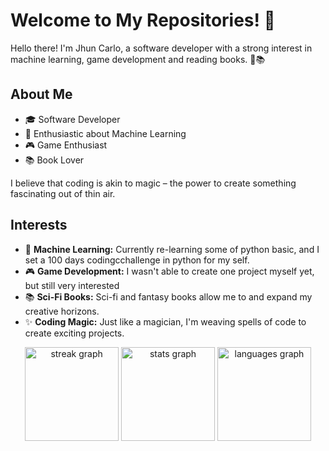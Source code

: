# Welcome to My Repositories! 👋

Hello there! I'm Jhun Carlo, a software developer with a strong interest in machine learning, game development and reading books. 🚀📚

## About Me

- 🎓 Software Developer
- 🤖 Enthusiastic about Machine Learning
- 🎮 Game Enthusiast
- 📚 Book Lover

I believe that coding is akin to magic – the power to create something fascinating out of thin air.

## Interests

- 🤖 **Machine Learning:** Currently re-learning some of python basic, and I set a 100 days codingcchallenge in python for my self.
- 🎮 **Game Development:** I wasn't able to create one project myself yet, but still very interested
- 📚 **Sci-Fi Books:** Sci-fi and fantasy books allow me to and expand my creative horizons.
- ✨ **Coding Magic:** Just like a magician, I'm weaving spells of code to create exciting projects.



<div align="center">
  <img src="https://streak-stats.demolab.com?user=ACEKaito1412&locale=en&mode=daily&theme=dark&hide_border=false&border_radius=5&order=3" height="150" alt="streak graph"  />
  <img src="https://github-readme-stats.vercel.app/api?username=ACEKaito1412&hide_title=false&hide_rank=false&show_icons=true&include_all_commits=true&count_private=true&disable_animations=false&theme=dracula&locale=en&hide_border=false&order=1" height="150" alt="stats graph"  />
  <img src="https://github-readme-stats.vercel.app/api/top-langs?username=ACEKaito1412&locale=en&hide_title=false&layout=compact&card_width=320&langs_count=5&theme=dracula&hide_border=false&order=2" height="150" alt="languages graph"  />
</div>
